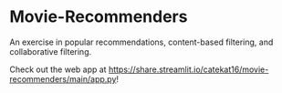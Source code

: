 # Movie-Recommenders

An exercise in popular recommendations, content-based filtering, and collaborative filtering.

Check out the web app at https://share.streamlit.io/catekat16/movie-recommenders/main/app.py!


